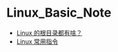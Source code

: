 # Linux_Basic_Note
* [Linux 的根目录都有啥？](https://github.com/lcePolarBear/Linux_Basic_Note/blob/master/黑马Linux课程收录/Linux%20的根目录都有啥.md)
* [Linux 常用指令](https://github.com/lcePolarBear/Linux_Basic_Note/blob/master/黑马Linux课程收录/Linux%20常用指令.md)